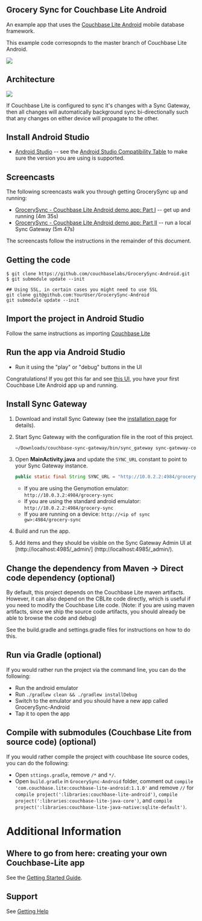 ## Grocery Sync for Couchbase Lite Android 

An example app that uses the [Couchbase Lite Android](https://github.com/couchbase/couchbase-lite-android) mobile database framework.

This example code corresopnds to the master branch of Couchbase Lite Android.  
 
![](http://cl.ly/image/1H11131G2c3d/Screen%20Shot%202013-05-14%20at%204.44.48%20PM.png)

## Architecture

![](http://cl.ly/image/3c1k113o182b/GrocerySync.png)

If Couchbase Lite is configured to sync it's changes with a Sync Gateway, then all changes will automatically background sync bi-directionally such that any changes on either device will propagate to the other.

## Install Android Studio

* [Android Studio](http://developer.android.com/sdk/installing/studio.html) -- see the [Android Studio Compatibility Table](https://github.com/couchbase/couchbase-lite-android/blob/master/README.md#building-couchbase-lite-via-android-studio) to make sure the version you are using is supported.

## Screencasts

The following screencasts walk you through getting GrocerySync up and running:

* [GrocerySync - Couchbase Lite Android demo app: Part I](https://www.youtube.com/watch?v=9rWY2CrnFHw) -- get up and running (4m 35s)
* [GrocerySync - Couchbase Lite Android demo app: Part II](https://www.youtube.com/watch?v=rX9IPMBl780) -- run a local Sync Gateway (5m 47s)

The screencasts follow the instructions in the remainder of this document.

## Getting the code

```
$ git clone https://github.com/couchbaselabs/GrocerySync-Android.git
$ git submodule update --init
```
```
## Using SSL, in certain cases you might need to use SSL
git clone git@github.com:YourUser/GrocerySync-Android 
git submodule update --init
```


## Import the project in Android Studio

Follow the same instructions as importing [Couchbase Lite](https://github.com/couchbase/couchbase-lite-android#importing-project-into-android-studio)

## Run the app via Android Studio

* Run it using the "play" or "debug" buttons in the UI

Congratulations!  If you got this far and see [this UI](http://cl.ly/image/1H11131G2c3d/Screen%20Shot%202013-05-14%20at%204.44.48%20PM.png), you have your first Couchbase Lite Android app up and running.

## Install Sync Gateway

1. Download and install Sync Gateway (see the [installation page](http://developer.couchbase.com/documentation/mobile/current/installation/sync-gateway/index.html) for details).
2. Start Sync Gateway with the configuration file in the root of this project.

	```bash
	~/Downloads/couchbase-sync-gateway/bin/sync_gateway sync-gateway-config.json
	```

3. Open **MainActivity.java** and update the `SYNC_URL` constant to point to your Sync Gateway instance.

	```java
	public static final String SYNC_URL = "http://10.0.2.2:4984/grocery-sync";
	```

	- If you are using the Genymotion emulator: `http://10.0.3.2:4984/grocery-sync`
	- If you are using the standard android emulator: `http://10.0.2.2:4984/grocery-sync`
	- If you are running on a device: `http://<ip of sync gw>:4984/grocery-sync`

4. Build and run the app.
5. Add items and they should be visible on the Sync Gateway Admin UI at [http://localhost:4985/_admin/]
(http://localhost:4985/_admin/).

## Change the dependency from Maven -> Direct code dependency (optional)

By default, this project depends on the Couchbase Lite maven artifacts.  However, it can also depend on the CBLite code directly, which is useful if you need to modify the Couchbase Lite code.  (Note: if you are using maven artifacts, since we ship the source code artifacts, you should already be able to browse the code and debug)

See the build.gradle and settings.gradle files for instructions on how to do this.

## Run via Gradle (optional)

If you would rather run the project via the command line, you can do the following:

* Run the android emulator
* Run `./gradlew clean && ./gradlew installDebug`
* Switch to the emulator and you should have a new app called GrocerySync-Android
* Tap it to open the app

## Compile with submodules (Couchbase Lite from source code) (optional)

If you would rather compile the project with couchbase lite source codes, you can do the following:

* Open `sttings.gradle`, remove `/*` and `*/`.
* Open `build.gradle` in `GrocerySync-Android` folder, comment out `compile 'com.couchbase.lite:couchbase-lite-android:1.1.0'` and remove `//` for `compile project(':libraries:couchbase-lite-android')`, `compile project(':libraries:couchbase-lite-java-core')`, and `compile project(':libraries:couchbase-lite-java-native:sqlite-default')`.


# Additional Information

## Where to go from here: creating your own Couchbase-Lite app

See the [Getting Started Guide](http://developer.couchbase.com/mobile/develop/training/build-first-android-app/index.html).

## Support

See [Getting Help](https://github.com/couchbase/couchbase-lite-android#getting-help)
